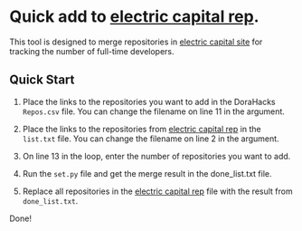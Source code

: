 # Quick add to [electric capital rep](https://github.com/electric-capital/crypto-ecosystems/blob/master/data/ecosystems/t/ton.toml).

This tool is designed to merge repositories in [electric capital site](https://www.developerreport.com/ecosystems/ton) for tracking the number of full-time developers.

## Quick Start

1) Place the links to the repositories you want to add in the DoraHacks `Repos.csv` file.
You can change the filename on line 11 in the argument.

2) Place the links to the repositories from [electric capital rep](https://github.com/electric-capital/crypto-ecosystems/blob/master/data/ecosystems/t/ton.toml) in the `list.txt` file.
You can change the filename on line 2 in the argument.

3) On line 13 in the loop, enter the number of repositories you want to add.

4) Run the `set.py` file and get the merge result in the done_list.txt file.

5) Replace all repositories in the [electric capital rep](https://github.com/electric-capital/crypto-ecosystems/blob/master/data/ecosystems/t/ton.toml) file with the result from `done_list.txt`.

Done! 
